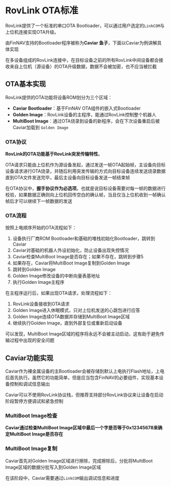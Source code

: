 # RovLink OTA标准

RovLink提供了一个标准的串口OTA Bootloader，可以通过用户选定的`LinkCOM`与上位机连接实现OTA升级。

由FinNAV支持的Bootloader程序被称为**Caviar 鱼子**，下面以Caviar为例讲解具体实现

在多设备组成的RovLink连接中，在目标设备之前的所有RovLink中间设备都会接收来自上位机（源设备）的OTA升级数据，数据不会被加密，也不应当被拦截

## OTA基本实现

RovLink提供的OTA功能将设备ROM划分为三个区域：

* **Caviar Bootloader**：基于FinNAV OTA组件的嵌入式Bootloader
* **Golden Image**：RovLink设备的主程序，能通过RovLink控制整个机器人
* **MultiBoot Image**：通过OTA烧录到设备的新程序，会在下次设备重启后被Caviar加载到 `Golden Image`

### OTA协议

**RovLink的OTA功能基于RovLink突发传输特性**。

OTA请求只能由上位机作为源设备发起，通过发送一帧OTA起始帧，主设备向目标设备请求进行OTA烧录，并随后利用突发传输的方式向目标设备连续发送烧录数据直到OTA文件发送完毕，最后主设备向目标设备发送一帧结束帧

在OTA协议中，**握手协议作为必选项**。也就是说目标设备需要对每一帧的数据进行校验，如果数据正确则向上位机回传空白的确认帧，当且仅当上位机收到一帧确认帧后才可以继续下一帧数据的发送

### OTA流程

按照上电顺序开始的OTA流程如下：

1. 设备执行厂商ROM Bootloader和基础的堆栈初始化Bootloader，跳转到Caviar
2. Caviar对基础的机器人外设初始化，防止设备出现失控情况
3. Caviar检查MultiBoot Image是否存在；如果不存在，跳转到步骤5
5. 如果存在，Caviar将MultiBoot Image复制到Golden Image
6. 跳转到Golden Image
7. Golden Image修改设备的中断向量表基地址
8. 执行Golden Image主程序

在主程序运行后，如果出现OTA请求，处理流程如下：

1. RovLink设备接收到OTA请求
1. Golden Image进入休眠模式，只对上位机发送的心跳包进行应答
1. Golden Image连续OTA数据并存储到MultiBoot Image区域
1. 继续执行Golden Image，直到外部复位或重新启动设备

可以发现，MultiBoot Image区域的程序将永远不会被主动启动，这有助于避免传输过程中出现的安全问题

## Caviar功能实现

Caviar作为裸金属设备的主Bootloader会被存储到默认上电执行Flash地址，上电后首先执行。虽然它的功能简单，但是应当包含FinNAV的必要组件，实现基本设备控制和调试信息输出

Caviar可以不使用RovLink协议栈，但推荐支持部分RovLink协议来让设备在启动阶段暂停方便调试和紧急控制

### MultiBoot Image检查

**Caviar通过检查MultiBoot Image区域中最后一个字是否等于0x12345678来确定MultiBoot Image是否存在**

### MultiBoot Image复制

Caviar首先对Golden Image区域进行擦除，完成擦除后，分批将MultiBoot Image区域的数据分批写入到Golden Image区域

在该阶段中，Caviar需要通过`LinkCOM`输出调试信息和进度
